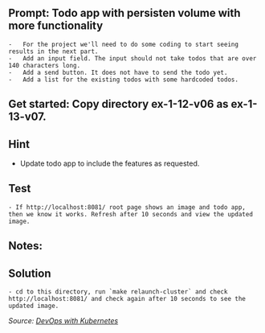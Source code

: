 
## Prompt: Todo app with persisten volume with more functionality
    -   For the project we'll need to do some coding to start seeing results in the next part.
    -   Add an input field. The input should not take todos that are over 140 characters long.
    -   Add a send button. It does not have to send the todo yet.
    -   Add a list for the existing todos with some hardcoded todos.


## Get started: Copy directory ex-1-12-v06 as ex-1-13-v07.

## Hint
- Update todo app to include the features as requested.

## Test
    - If http://localhost:8081/ root page shows an image and todo app, then we know it works. Refresh after 10 seconds and view the updated image.

## Notes:

## Solution
    - cd to this directory, run `make relaunch-cluster` and check http://localhost:8081/ and check again after 10 seconds to see the updated image.

<i>Source: [DevOps with Kubernetes](https://devopswithkubernetes.com/part-1/4-introduction-to-storage)</i>